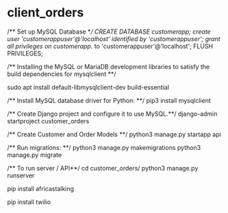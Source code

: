 # client_orders

/** Set up MySQL Database **/
CREATE DATABASE customerapp;
create user 'customerappuser'@'localhost' identified by 'customerappuser';
grant all privileges on customerapp.* to 'customerappuser'@'localhost';
FLUSH PRIVILEGES;

/** Installing the MySQL or MariaDB development libraries to satisfy the build dependencies for mysqlclient **/

sudo apt install default-libmysqlclient-dev build-essential

/** Install MySQL database driver for Python: **/
pip3 install mysqlclient

/** Create Django project and configure it to use MySQL.**/
django-admin startproject customer_orders


/** Create Customer and Order Models **/
python3 manage.py startapp api

/** Run migrations: **/
python3 manage.py makemigrations
python3 manage.py migrate

/**  To run server / API**/
cd customer_orders/
python3 manage.py runserver

pip install africastalking

pip install twilio
